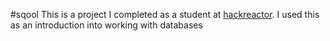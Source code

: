 #sqool
This is a project I completed as a student at [hackreactor](http://hackreactor.com). I used this as an introduction into working with databases
